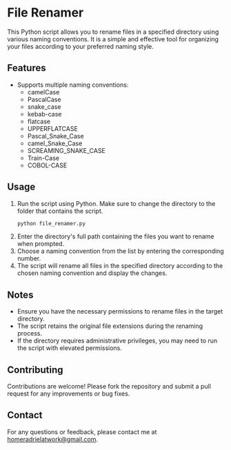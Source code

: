 # File Renamer

This Python script allows you to rename files in a specified directory using various naming conventions. It is a simple and effective tool for organizing your files according to your preferred naming style.

## Features

- Supports multiple naming conventions:
  - camelCase
  - PascalCase
  - snake_case
  - kebab-case
  - flatcase
  - UPPERFLATCASE
  - Pascal_Snake_Case
  - camel_Snake_Case
  - SCREAMING_SNAKE_CASE
  - Train-Case
  - COBOL-CASE

## Usage

1. Run the script using Python. Make sure to change the directory to the folder that contains the script.
   ```bash
   python file_renamer.py
   ```
2. Enter the directory's full path containing the files you want to rename when prompted.
3. Choose a naming convention from the list by entering the corresponding number.
4. The script will rename all files in the specified directory according to the chosen naming convention and display the changes.

## Notes

* Ensure you have the necessary permissions to rename files in the target directory.
* The script retains the original file extensions during the renaming process.
* If the directory requires administrative privileges, you may need to run the script with elevated permissions.

## Contributing

Contributions are welcome! Please fork the repository and submit a pull request for any improvements or bug fixes.

## Contact

For any questions or feedback, please contact me at homeradrielatwork@gmail.com.
